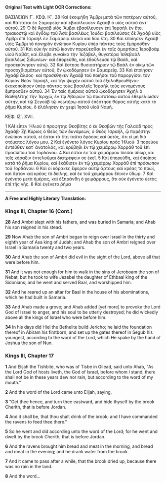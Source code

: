 **Original Text with Light OCR Corrections:**

ΒΑΣΙΛΕΙΩΝ Γ΄. ΚΕΦ. ΙϚ΄.
28 Καὶ ἐκοιμήθη Ἄμβρι μετὰ τῶν πατέρων αὐτοῦ, καὶ θάπτεται ἐν Σαμαρείᾳ· καὶ ἐβασίλευσεν Ἀχαὰβ ὁ υἱὸς αὐτοῦ ἀντ᾿ αὐτοῦ.
29 Ὁ δὲ Ἀχαὰβ υἱὸς Ἄμβρι ἐβασίλευσεν ἐπὶ Ἰσραὴλ ἐν ἔτει τριακοστῷ καὶ ὀγδόῳ τοῦ Ἀσὰ βασιλέως Ἰούδα· βασιλεύσας δὲ Ἀχαὰβ υἱὸς Ἄμβρι ἐπὶ Ἰσραὴλ ἐν Σαμαρείᾳ εἴκοσι καὶ δύο ἔτη.
30 Καὶ ἐποίησεν Ἀχαὰβ υἱὸς Ἄμβρι τὸ πονηρὸν ἐνώπιον Κυρίου ὑπὲρ πάντας τοὺς ἔμπροσθεν αὐτοῦ.
31 Καὶ οὐκ ἦν αὐτῷ ἱκανὸν πορεύεσθαι ἐν ταῖς ἁμαρτίαις Ἱεροβοὰμ υἱοῦ Ναβάτ, καὶ ἔλαβε γυναῖκα τὴν Ἰεζάβελ, θυγατέρα Ἰεθεβαὰλ βασιλέως Σιδωνίων· καὶ ἐπορεύθη, καὶ ἐδούλευσε τῷ Βαάλ, καὶ προσεκύνησεν αὐτῷ.
32 Καὶ ἔστησε θυσιαστήριον τῷ Βαὰλ ἐν οἴκῳ τῶν προσοχθισμάτων αὐτοῦ, ὃν ᾠκοδόμησεν ἐν Σαμαρείᾳ.
33 Καὶ ἐποίησεν Ἀχαὰβ ἄλσος· καὶ προσέθηκεν Ἀχαὰβ τοῦ ποιῆσαι τοῦ παροργίσαι τὸν Κύριον Θεὸν Ἰσραήλ, καὶ τὴν ψυχὴν αὐτοῦ τοῦ ἐξολοθρευθῆναι· ἐκακοποίησεν ὑπὲρ πάντας τοὺς βασιλεῖς Ἰσραὴλ τοὺς γενομένους ἔμπροσθεν αὐτοῦ.
34 Ἐν ταῖς ἡμέραις αὐτοῦ ᾠκοδόμησεν Ἀχιὴλ ὁ Βαιθηλίτης τὴν Ἰεριχώ, ἐν τῷ Ἀβειρὼν τῷ πρωτοτόκῳ αὐτοῦ ἐθεμελίωσεν αὐτήν, καὶ τῷ Σεγοὺβ τῷ νεωτέρῳ αὐτοῦ ἐπέστησε θύρας αὐτῆς κατὰ τὸ ῥῆμα Κυρίου, ὃ ἐλάλησεν ἐν χειρὶ Ἰησοῦ υἱοῦ Ναυῆ.

ΚΕΦ. ΙΖ΄. XVII.

1 ΚΑΙ εἶπεν Ἠλιοὺ ὁ προφήτης Θεσβίτης ὁ ἐκ Θεσβῶν τῆς Γαλαὰδ πρὸς Ἀχαάβ· Ζῇ Κύριος ὁ Θεὸς τῶν δυνάμεων, ὁ Θεὸς Ἰσραήλ, ᾧ παρέστην ἐνώπιον αὐτοῦ, εἰ ἔσται τὰ ἔτη ταῦτα δρόσος καὶ ὑετός, ὅτι εἰ μὴ διὰ στόματος λόγου μου.
2 Καὶ ἐγένετο λόγος Κυρίου πρὸς Ἠλιού·
3 πορεύου ἐντεῦθεν κατ᾿ ἀνατολάς, καὶ κρύβηθι ἐν τῷ χειμάρρῳ Χορράθ τοῦ ἐπὶ προσώπου τοῦ Ἰορδάνου.
4 Καὶ ἔσται ἐκ τοῦ χειμάρρου πίεσαι ὕδωρ, καὶ τοῖς κόραξιν ἐντελοῦμαι διατρέφειν σε ἐκεῖ.
5 Καὶ ἐπορεύθη, καὶ ἐποίησε κατὰ τὸ ῥῆμα Κυρίου, καὶ ἐκάθισεν ἐν τῷ χειμάρρῳ Χορράθ ἐπὶ πρόσωπον τοῦ Ἰορδάνου.
6 Καὶ οἱ κόρακες ἔφερον αὐτῷ ἄρτους καὶ κρέας τὸ πρωί, καὶ ἄρτον καὶ κρέας τὸ δείλης, καὶ ἐκ τοῦ χειμάρρου ἔπινεν ὕδωρ.
7 Καὶ ἐγένετο μετὰ ἡμέρας, καὶ ἐξηράνθη ὁ χειμάρρους, ὅτι οὐκ ἐγένετο ὑετὸς ἐπὶ τῆς γῆς.
8 Καὶ ἐγένετο ῥῆμα

---

**A Free and Highly Literary Translation:**

### Kings III, Chapter 16 (Cont.)

**28** And Ambri slept with his fathers, and was buried in Samaria; and Ahab his son reigned in his stead.

**29** Now Ahab the son of Ambri began to reign over Israel in the thirty and eighth year of Asa king of Judah; and Ahab the son of Ambri reigned over Israel in Samaria twenty and two years.

**30** And Ahab the son of Ambri did evil in the sight of the Lord, above all that were before him.

**31** And it was not enough for him to walk in the sins of Jeroboam the son of Nebat, but he took to wife Jezebel the daughter of Ethbaal king of the Sidonians; and he went and served Baal, and worshipped him.

**32** And he reared up an altar for Baal in the house of his abominations, which he had built in Samaria.

**33** And Ahab made a grove; and Ahab added [yet more] to provoke the Lord God of Israel to anger, and his soul to be utterly destroyed; he did wickedly above all the kings of Israel who were before him.

**34** In his days did Hiel the Bethelite build Jericho; he laid the foundation thereof in Abiram his firstborn, and set up the gates thereof in Segub his youngest, according to the word of the Lord, which He spake by the hand of Joshua the son of Nun.

### Kings III, Chapter 17

**1** And Elijah the Tishbite, who was of Tisbe in Gilead, said unto Ahab, "As the Lord God of hosts liveth, the God of Israel, before whom I stand, there shall not be in these years dew nor rain, but according to the word of my mouth."

**2** And the word of the Lord came unto Elijah, saying,

**3** "Get thee hence, and turn thee eastward, and hide thyself by the brook Cherith, that is before Jordan.

**4** And it shall be, that thou shalt drink of the brook; and I have commanded the ravens to feed thee there."

**5** So he went and did according unto the word of the Lord; for he went and dwelt by the brook Cherith, that is before Jordan.

**6** And the ravens brought him bread and meat in the morning, and bread and meat in the evening; and he drank water from the brook.

**7** And it came to pass after a while, that the brook dried up, because there was no rain in the land.

**8** And the word...